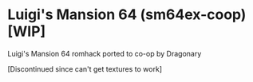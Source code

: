 # Luigi's Mansion 64 (sm64ex-coop) [WIP]
Luigi's Mansion 64 romhack ported to co-op by Dragonary

[Discontinued since can't get textures to work]
